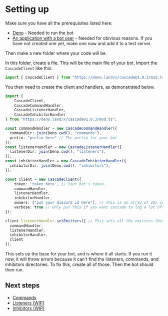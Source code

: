 # Setting up

Make sure you have all the prerequisites listed here:
- [Deno](https://deno.land/) - Needed to run the bot
- [An application with a bot user](https://discord.com/developers/applications/) - Needed for obivious reasons. If you have not created one yet, make one now and add it to a test server.

Then make a new folder where your code will be.

In this folder, create a file. This will be the main file of your bot.
Import the `CascadeClient` like this:
```ts
import { CascadeClient } from "https://deno.land/x/cascade@1.0.3/mod.ts";
```

You then need to create the client and handlers, as demonstrated below.
```ts
import { 
	CascadeClient,
	CascadeCommandHandler,
	CascadeListenerHandler,
	CascadeInhibitorHandler
} from "https://deno.land/x/cascade@1.0.3/mod.ts";

const commandHandler = new CascadeCommandHandler({
  commandDir: join(Deno.cwd(), "commands"),
  prefix: "prefix here" // The prefix for your bot
});
const listenerHandler = new CascadeListenerHandler({
  listenerDir: join(Deno.cwd(), "listeners"),
});
const inhibitorHandler = new CascadeInhibitorHandler({
  inhibitorDir: join(Deno.cwd(), "inhibitors"),
});

const client = new CascadeClient({
	token: 'token here', // Your bot's token.
	commandHandler,
	listenerHandler,
	inhibitorHandler,
	owners: ["put your discord id here"], // This is an array of IDs containing the "owners" of the bot. Be careful about who you put in here.
	verbose: true // Only put this if you want cascade to log a lot of things.
});

client.listenerHandler.setEmitters({ // This sets all the emitters that you can use in your listeners. You may add whatever you want here, these are just the recommended defaults.
  commandHandler,
  listenerHandler,
  inhibitorHandler,
  client
});
```

This sets up the base for your bot, and is where it all starts. If you run it now, it will throw errors because it can't find the listeners, commands, and inhibitors directories. To fix this, create all of those. Then the bot should then run.

## Next steps

- [Commands](commands.md)
- [Listeners (WIP)](listeners.md)
- [Inhibitors (WIP)](inhibitors.md)
